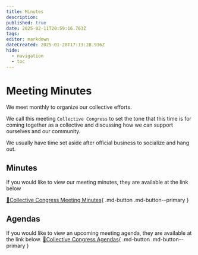 ```yaml
---
title: Minutes
description: 
published: true
date: 2025-02-11T20:59:16.763Z
tags: 
editor: markdown
dateCreated: 2025-01-28T17:13:28.916Z
hide:
  - navigation
  - toc
---
```


# Meeting Minutes
We meet monthly to organize our collective efforts.

We call this meeting `Collective Congress` to set the tone that this time is for coming together as a collective and discussing how we can support ourselves and our community.

We usually have time set aside after official business to socialize and hang out.

## Minutes
If you would like to view our meeting minutes, they are available at the link below

[📃Collective Congress Meeting Minutes](https://drive.google.com/drive/folders/1JMEXRerN2T2S7XTk-qAIDvEIENsVa50e?usp=sharing){ .md-button .md-button--primary }


## Agendas
If you would like to view an upcoming meeting agenda, they are available at the link below.
[📃Collective Congress Agendas](https://drive.google.com/drive/folders/1ur4MaY6DOjLO6dPA683UO92kToBuY3TO?usp=sharing){ .md-button .md-button--primary }
